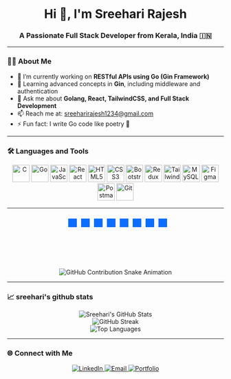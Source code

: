 <h1 align="center">Hi 👋, I'm Sreehari Rajesh</h1>
<h3 align="center">A Passionate Full Stack Developer from Kerala, India 🇮🇳</h3>

---

### 👨‍💻 About Me

- 🔭 I’m currently working on **RESTful APIs using Go (Gin Framework)**
- 🌱 Learning advanced concepts in **Gin**, including middleware and authentication
- 💬 Ask me about **Golang, React, TailwindCSS, and Full Stack Development**
- 📫 Reach me at: [sreeharirajesh1234@gmail.com](mailto:sreeharirajesh1234@gmail.com)
- ⚡ Fun fact: I write Go code like poetry 📝

---

### 🛠️ Languages and Tools

<p align="center">
  <img src="https://cdn.jsdelivr.net/gh/devicons/devicon/icons/c/c-original.svg" alt="C" width="40" height="40"/>
  <img src="https://cdn.jsdelivr.net/gh/devicons/devicon/icons/go/go-original.svg" alt="Go" width="40" height="40"/>
  <img src="https://cdn.jsdelivr.net/gh/devicons/devicon/icons/javascript/javascript-original.svg" alt="JavaScript" width="40" height="40"/>
  <img src="https://cdn.jsdelivr.net/gh/devicons/devicon/icons/react/react-original-wordmark.svg" alt="React" width="40" height="40"/>
  <img src="https://cdn.jsdelivr.net/gh/devicons/devicon/icons/html5/html5-original-wordmark.svg" alt="HTML5" width="40" height="40"/>
  <img src="https://cdn.jsdelivr.net/gh/devicons/devicon/icons/css3/css3-original-wordmark.svg" alt="CSS3" width="40" height="40"/>
  <img src="https://cdn.jsdelivr.net/gh/devicons/devicon/icons/bootstrap/bootstrap-original-wordmark.svg" alt="Bootstrap" width="40" height="40"/>
  <img src="https://cdn.jsdelivr.net/gh/devicons/devicon/icons/redux/redux-original.svg" alt="Redux" width="40" height="40"/>
  <img src="https://www.vectorlogo.zone/logos/tailwindcss/tailwindcss-icon.svg" alt="TailwindCSS" width="40" height="40"/>
  <img src="https://cdn.jsdelivr.net/gh/devicons/devicon/icons/mysql/mysql-original-wordmark.svg" alt="MySQL" width="40" height="40"/>
  <img src="https://www.vectorlogo.zone/logos/figma/figma-icon.svg" alt="Figma" width="40" height="40"/>
  <img src="https://www.vectorlogo.zone/logos/getpostman/getpostman-icon.svg" alt="Postman" width="40" height="40"/>
  <img src="https://www.vectorlogo.zone/logos/git-scm/git-scm-icon.svg" alt="Git" width="40" height="40"/>
</p>

---
<p align="center">
  <svg width="240" height="112" viewBox="0 0 240 112" fill="none" xmlns="http://www.w3.org/2000/svg">
    <rect x="10" y="10" width="20" height="20" fill="#0d6efd" />
    <rect x="40" y="10" width="20" height="20" fill="#0d6efd" />
    <rect x="70" y="10" width="20" height="20" fill="#0d6efd" />
    <rect x="100" y="10" width="20" height="20" fill="#0d6efd" />
    <rect x="130" y="10" width="20" height="20" fill="#0d6efd" />
    <rect x="160" y="10" width="20" height="20" fill="#0d6efd" />
    <rect x="190" y="10" width="20" height="20" fill="#0d6efd" />
    <rect x="220" y="10" width="20" height="20" fill="#0d6efd" />

  <p align="center">
  <img src="path_to_your_snake_animation.gif" alt="GitHub Contribution Snake Animation" />
</p>

  </svg>
</p>

----

### 📈 sreehari's github stats

<p align="center">
  <img src="https://github-readme-stats.vercel.app/api?username=sreehari&show_icons=true&theme=tokyonight&title_color=58a6ff&hide_title=false&count_private=true&custom_title=sreehari's%20github%20stats" alt="Sreehari's GitHub Stats" />
  <br/>
  <img src="https://github-readme-streak-stats.herokuapp.com/?user=sreehari&theme=tokyonight" alt="GitHub Streak" />
  <br/>
  <img src="https://github-readme-stats.vercel.app/api/top-langs/?username=sreehari&layout=compact&theme=tokyonight" alt="Top Languages" />
</p>

---

### 🌐 Connect with Me

<p align="center">
  <a href="https://www.linkedin.com/in/sreeharirajesh05/" target="_blank">
    <img src="https://img.shields.io/badge/LinkedIn-blue?logo=linkedin&logoColor=white&style=for-the-badge" alt="LinkedIn" />
  </a>
  <a href="mailto:sreeharirajesh1234@gmail.com">
    <img src="https://img.shields.io/badge/Email-D14836?logo=gmail&logoColor=white&style=for-the-badge" alt="Email" />
  </a>
  <a href="https://sreehari.github.io" target="_blank">
    <img src="https://img.shields.io/badge/Portfolio-000000?logo=githubpages&logoColor=white&style=for-the-badge" alt="Portfolio" />
  </a>
</p>
